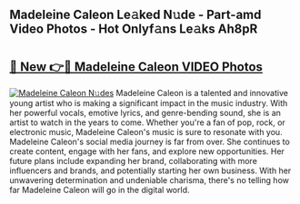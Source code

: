 ## Madeleine Caleon Le𝚊ked N𝚞de - Part-amd Video Photos - Hot Onlyf𝚊ns Le𝚊ks Ah8pR

# <h2><a href="http://ab51494.deff.icu/?id=Madeleine+Caleon">🔗 New 👉🔴 Madeleine Caleon VIDEO Photos</a></h2>

[![Madeleine Caleon N𝚞des](https://i.imgur.com/rIISA9y.gif)](http://ab51494.deff.icu/?id=Madeleine+Caleon)
Madeleine Caleon is a talented and innovative young artist who is making a significant impact in the music industry. With her powerful vocals, emotive lyrics, and genre-bending sound, she is an artist to watch in the years to come. Whether you're a fan of pop, rock, or electronic music, Madeleine Caleon's music is sure to resonate with you. Madeleine Caleon's social media journey is far from over. She continues to create content, engage with her fans, and explore new opportunities. Her future plans include expanding her brand, collaborating with more influencers and brands, and potentially starting her own business. With her unwavering determination and undeniable charisma, there's no telling how far Madeleine Caleon will go in the digital world.
